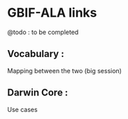 # GBIF-ALA links 

@todo : to be completed

## Vocabulary : 

Mapping between the two (big session)

## Darwin Core : 

Use cases